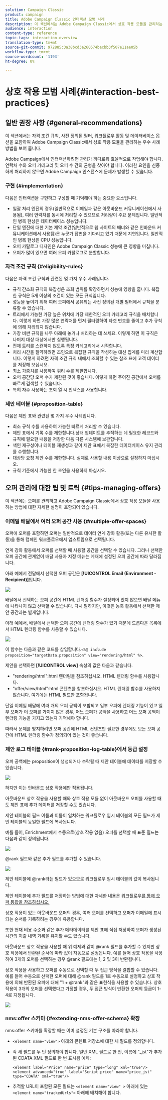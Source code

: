 ```yaml
---
solution: Campaign Classic
product: campaign
title: Adobe Campaign Classic 인터랙션 모범 사례
description: 이 섹션에서는 Adobe Campaign Classic에서 상호 작용 모듈을 관리하는 모범 사례 방법을 설명합니다.
audience: interaction
content-type: reference
topic-tags: interaction-overview
translation-type: tm+mt
source-git-commit: 972885c3a38bcd3a260574bacbb3f507e11ae05b
workflow-type: tm+mt
source-wordcount: '1193'
ht-degree: 0%

---
```



# 상호 작용 모범 사례{#interaction-best-practices}

## 일반 권장 사항 {#general-recommendations}

이 섹션에서는 자격 조건 규칙, 사전 정의된 필터, 워크플로우 활동 및 데이터베이스 옵션을 포함하여 Adobe Campaign Classic에서 상호 작용 모듈을 관리하는 우수 사례 방법을 보여 줍니다.

Adobe Campaign에서 인터랙션하려면 관리가 까다로워 효율적으로 작업해야 합니다. 연락처 수와 오퍼 카테고리 및 오퍼 수 간의 균형을 찾아야 합니다. 이러한 요인을 신중하게 처리하지 않으면 Adobe Campaign 인스턴스에 문제가 발생할 수 있습니다.

### 구현 {#implementation}

다음은 인터랙션을 구현하고 구성할 때 기억해야 하는 중요한 요소입니다.

* 일괄 처리 엔진의 경우(일반적으로 이메일과 같은 아웃바운드 커뮤니케이션에서 사용됨), 여러 연락처를 동시에 처리할 수 있으므로 처리량이 주요 문제입니다. 일반적인 병목 현상은 데이터베이스 성능입니다.
* 단일 엔진에 대한 기본 제약 조건(일반적으로 웹 사이트의 배너와 같은 인바운드 커뮤니케이션에서 사용됨)은 누군가 답변을 기다리고 있기 때문에 지연입니다. 일반적인 병목 현상은 CPU 성능입니다.
* 오퍼 카탈로그 디자인은 Adobe Campaign Classic 성능에 큰 영향을 미칩니다.
* 오퍼가 많이 있으면 여러 오퍼 카탈로그로 분할합니다.

### 자격 조건 규칙 {#eligibility-rules}

다음은 자격 조건 규칙과 관련된 몇 가지 우수 사례입니다.

* 규칙 간소화 규칙의 복잡성은 조회 범위를 확장하면서 성능에 영향을 줍니다. 복잡한 규칙은 5개 이상의 조건이 있는 모든 규칙입니다.
* 성능을 높이기 위해 여러 오퍼에서 공유되는 사전 정의된 개별 필터에서 규칙을 분류할 수 있습니다.
* 트리에서 가능한 가장 높은 위치에 가장 제한적인 오퍼 카테고리 규칙을 배치합니다. 이렇게 하면 가장 많은 연락처를 먼저 필터링하여 타겟 번호를 줄이고 추가 규칙에 의해 처리되지 않습니다.
* 가장 비싼 규칙을 나무 아래에 놓거나 처리하는 데 쓰세요. 이렇게 하면 이 규칙은 나머지 대상 대상에서만 실행됩니다.
* 전체 트리를 스캔하지 않도록 특정 카테고리에서 시작합니다.
* 처리 시간을 절약하려면 조인으로 복잡한 규칙을 작성하는 대신 집계를 미리 계산합니다. 이렇게 하려면 자격 조건 규칙 내에서 조회할 수 있는 참조 표에 고객 데이터를 저장해 보십시오.
* 최소 가중치를 사용하여 쿼리 수를 제한합니다.
* 오퍼 공간당 오퍼 수가 제한된 것이 좋습니다. 이렇게 하면 주어진 공간에서 오퍼를 빠르게 검색할 수 있습니다.
* 특히 자주 사용하는 조회 열 시 인덱스를 사용합니다.

### 제안 테이블 {#proposition-table}

다음은 제안 표와 관련된 몇 가지 우수 사례입니다.

* 최소 규칙 수를 사용하여 가능한 빠르게 처리할 수 있습니다.
* 제안 표에서 기록 수를 제한합니다.상태 업데이트를 추적하는 데 필요한 레코드와 규칙에 필요한 내용을 저장한 다음 다른 시스템에 보관합니다.
* 색인 재구성이나 테이블 재생성과 같이 제안 표에서 복잡한 데이터베이스 유지 관리를 수행합니다.
* 대상당 요청 제안 수를 제한합니다. 실제로 사용할 내용 이상으로 설정하지 마십시오.
* 규칙 기준에서 가능한 한 조인을 사용하지 마십시오.

## 오퍼 관리에 대한 팁 및 트릭 {#tips-managing-offers}

이 섹션에는 오퍼를 관리하고 Adobe Campaign Classic에서 상호 작용 모듈을 사용하는 방법에 대한 자세한 설명이 포함되어 있습니다.

### 이메일 배달에서 여러 오퍼 공간 사용 {#multiple-offer-spaces}

오퍼에 오퍼를 포함하면 오퍼는 일반적으로 데이터 연계 강화 활동(또는 다른 유사한 활동)을 통해 캠페인 워크플로우에서 업스트림으로 선택됩니다.

연계 강화 활동에서 오퍼를 선택할 때 사용할 공간을 선택할 수 있습니다. 그러나 선택한 오퍼 공간에 관계없이 배달 사용자 지정 메뉴는 게재에 설정된 오퍼 공간에 따라 달라집니다.

아래 예에서 전달에서 선택한 오퍼 공간은 **[!UICONTROL Email (Environment - Recipient)]**&#x200B;입니다.

![](assets/Interaction-best-practices-offer-space-selected.png)

배달에서 선택하는 오퍼 공간에 HTML 렌더링 함수가 설정되어 있지 않으면 배달 메뉴에 나타나지 않고 선택할 수 없습니다. 다시 말하지만, 이것은 농축 활동에서 선택한 제안 공간과는 별개입니다.

아래 예에서, 배달에서 선택한 오퍼 공간에 렌더링 함수가 있기 때문에 드롭다운 목록에서 HTML 렌더링 함수를 사용할 수 있습니다.

![](assets/Interaction-best-practices-HTML-rendering.png)

이 함수는 다음과 같은 코드를 삽입합니다.`<%@ include proposition="targetData.proposition" view="rendering/html" %>`.

제안을 선택하면 **[!UICONTROL view]** 속성의 값은 다음과 같습니다.
* &quot;rendering/html&quot;:html 렌더링을 참조하십시오. HTML 렌더링 함수를 사용합니다.
* &quot;offer/view/html&quot;:html 콘텐츠를 참조하십시오. HTML 렌더링 함수를 사용하지 않습니다. 여기에는 HTML 필드만 포함됩니다.

단일 이메일 배달에 여러 개의 오퍼 공백이 포함되고 일부 오퍼에 렌더링 기능이 있고 일부 오퍼가 이 오퍼를 가지지 않은 경우, 어느 오퍼가 공백을 사용하고 어느 오퍼 공백이 렌더링 기능을 가지고 있는지 기억해야 합니다.

따라서 문제를 방지하려면 오퍼 공간에 HTML 컨텐츠만 필요한 경우에도 모든 오퍼 공간에 HTML 렌더링 함수가 정의되어 있는 것이 좋습니다.

### 제안 로그 테이블 {#rank-proposition-log-table}에서 등급 설정

오퍼 공백에는 proposition이 생성되거나 수락될 때 제안 테이블에 데이터를 저장할 수 있습니다.

![](assets/Interaction-best-practices-offer-space-storage.png)

하지만 이는 인바운드 상호 작용에만 적용됩니다.

아웃바운드 상호 작용을 사용할 때와 상호 작용 모듈 없이 아웃바운드 오퍼를 사용할 때도 제안 표에 추가 데이터를 저장할 수도 있습니다.

제안 테이블의 필드 이름과 이름이 일치하는 워크플로우 임시 테이블의 모든 필드가 제안 테이블의 동일한 필드에 복사됩니다.

예를 들어, Enrichment에서 수동으로(상호 작용 없음) 오퍼를 선택할 때 표준 필드는 다음과 같이 정의됩니다.

![](assets/Interaction-best-practices-manual-offer-std-fields.png)

@rank 필드와 같은 추가 필드를 추가할 수 있습니다.

![](assets/Interaction-best-practices-manual-offer-add-fields.png)

제안 테이블에 @rank라는 필드가 있으므로 워크플로우 임시 테이블의 값이 복사됩니다.

제안 테이블에 추가 필드를 저장하는 방법에 대한 자세한 내용은 워크플로우[를 통해 오퍼 통합을 참조하십시오.](../../interaction/using/integrating-an-offer-via-a-workflow.md#storing-offer-rankings-and-weights)

상호 작용이 있는 아웃바운드 오퍼의 경우, 여러 오퍼를 선택하고 오퍼가 이메일에 표시되는 순서를 기록하려는 경우에 유용합니다.

또한 현재 비용 수준과 같은 추가 메타데이터를 제안 표에 직접 저장하여 오퍼가 생성된 시간의 지출 내역 기록을 유지할 수도 있습니다.

아웃바운드 상호 작용을 사용할 때 위 예제와 같이 @rank 필드를 추가할 수 있지만 상호 작용에서 반환된 순서에 따라 값이 자동으로 설정됩니다. 예를 들어 상호 작용을 사용하여 3개의 오퍼를 선택하는 경우 @rank 필드에는 1, 2 및 3이 반환됩니다.

상호 작용을 사용하고 오퍼를 수동으로 선택할 때 두 접근 방식을 결합할 수 있습니다. 예를 들어 수동으로 선택한 오퍼에 대해 @rank 필드를 1로 수동으로 설정하고 상호 작용에 의해 반환된 오퍼에 대해 &quot;1 + @rank&quot;과 같은 표현식을 사용할 수 있습니다. 상호 작용이 3개의 오퍼를 선택했다고 가정할 경우, 두 접근 방식이 반환한 오퍼의 등급이 1-4로 지정됩니다.

![](assets/Interaction-best-practices-manual-offer-combined.png)

### nms:offer 스키마 {#extending-nms-offer-schema} 확장

nms:offer 스키마를 확장할 때는 이미 설정된 기본 구조를 따라야 합니다.
* `<element name="view">` 아래의 콘텐트 저장소에 대한 새 필드를 정의합니다.
* 각 새 필드를 두 번 정의해야 합니다. 일반 XML 필드로 한 번, 이름에 &quot;_jst&quot;가 추가된 CDATA XML 필드로 한 번 표시됨 예제:

   ```
   <element label="Price" name="price" type="long" xml="true"/>
   <element advanced="true" label="Script price" name="price_jst" type="CDATA" xml="true"/>
   ```

* 추적할 URL이 포함된 모든 필드는 `<element name="view" >` 아래에 있는 `<element name="trackedUrls">` 아래에 배치해야 합니다.